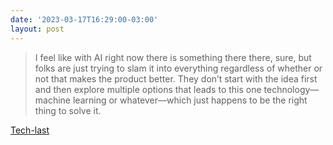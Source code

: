 ```yaml
---
date: '2023-03-17T16:29:00-03:00'
layout: post
---
```


> I feel like with AI right now there is something there there, sure, but folks are just trying to slam it into everything regardless of whether or not that makes the product better. They don’t start with the idea first and then explore multiple options that leads to this one technology— machine learning or whatever—which just happens to be the right thing to solve it.

[Tech-last](https://www.robinrendle.com/notes/tech-last/)


